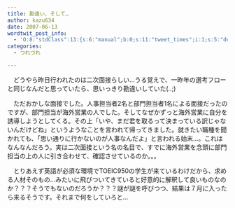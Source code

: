 ```yaml
---
title: 勘違い、そして…
author: kazu634
date: 2007-06-13
wordtwit_post_info:
  - 'O:8:"stdClass":13:{s:6:"manual";b:0;s:11:"tweet_times";i:1;s:5:"delay";i:0;s:7:"enabled";i:1;s:10:"separation";s:2:"60";s:7:"version";s:3:"3.7";s:14:"tweet_template";b:0;s:6:"status";i:2;s:6:"result";a:0:{}s:13:"tweet_counter";i:2;s:13:"tweet_log_ids";a:1:{i:0;i:2987;}s:9:"hash_tags";a:0:{}s:8:"accounts";a:1:{i:0;s:7:"kazu634";}}'
categories:
  - つれづれ

---
```

<div class="section">
<p>
    　どうやら昨日行われたのは二次面接らしい…うる覚えで、一昨年の選考フローと同じなんだと思っていたら、思いっきり勘違いしていた(..;)
</p>
  
<p>
    　ただおかしな面接でした。人事担当者2名と部門担当者1名による面接だったのですが、部門担当が海外営業の人でした。そしてなぜかずっと海外営業に自分を誘導しようとしてくる。その上「いや、まだ君を取るって決まっている訳じゃないんだけどね」というようなことを言われて帰ってきました。就きたい職種を聞かれても、「思い通りに行かないのが人事なんだよ」と言われる始末…。これはなんなんだろう。実は二次面接という名の名目で、すでに海外営業を念頭に部門担当の上の人に引き合わせて、確認させているのか。。。
</p>
  
<p>
    　とりあえず英語が必須な環境でTOEIC950の学生が来ているわけだから、求める人材そのもの…みたいに飛びついてきていると好意的に解釈して良いものなのか？？？そうでもないのだろうか？？？謎が謎を呼びつつ、結果は７月に入ったら来るそうです。それまで何をしていろと…
</p>
</div>
